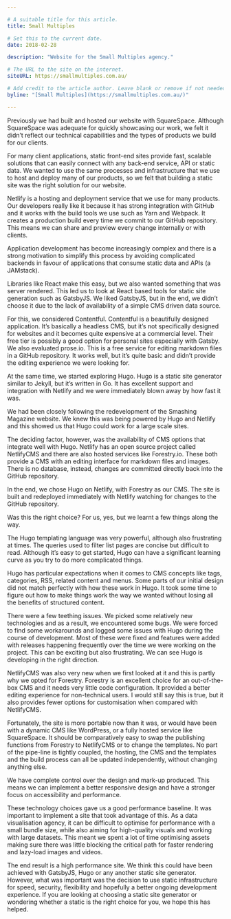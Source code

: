```yaml
---

# A suitable title for this article.
title: Small Multiples 

# Set this to the current date.
date: 2018-02-28

description: "Website for the Small Multiples agency."

# The URL to the site on the internet.
siteURL: https://smallmultiples.com.au/

# Add credit to the article author. Leave blank or remove if not needed/wanted.
byline: "[Small Multiples](https://smallmultiples.com.au/)"

---
```


Previously we had built and hosted our website with SquareSpace. Although SquareSpace was adequate for quickly showcasing our work, we felt it didn’t reflect our technical capabilities and the types of products we build for our clients.

For many client applications, static front-end sites provide fast, scalable solutions that can easily connect with any back-end service, API or static data. We wanted to use the same processes and infrastructure that we use to host and deploy many of our products, so we felt that building a static site was the right solution for our website.

Netlify is a hosting and deployment service that we use for many products. Our developers really like it because it has strong integration with GitHub and it works with the build tools we use such as Yarn and Webpack. It creates a production build every time we commit to our GitHub repository. This means we can share and preview every change internally or with clients.

Application development has become increasingly complex and there is a strong motivation to simplify this process by avoiding complicated backends in favour of applications that consume static data and APIs (a JAMstack).

Libraries like React make this easy, but we also wanted something that was server rendered. This led us to look at React based tools for static site generation such as GatsbyJS. We liked GatsbyJS, but in the end, we didn’t choose it due to the lack of availability of a simple CMS driven data source.

For this, we considered Contentful. Contentful is a beautifully designed application. It’s basically a headless CMS, but it’s not specifically designed for websites and it becomes quite expensive at a commercial level. Their free tier is possibly a good option for personal sites especially with Gatsby. We also evaluated prose.io. This is a free service for editing markdown files in a GitHub repository. It works well, but it’s quite basic and didn’t provide the editing experience we were looking for.

At the same time, we started exploring Hugo. Hugo is a static site generator similar to Jekyll, but it’s written in Go. It has excellent support and integration with Netlify and we were immediately blown away by how fast it was.

We had been closely following the redevelopment of the Smashing Magazine website. We knew this was being powered by Hugo and Netlify and this showed us that Hugo could work for a large scale sites.

The deciding factor, however, was the availability of CMS options that integrate well with Hugo. Netlify has an open source project called NetlifyCMS and there are also hosted services like Forestry.io. These both provide a CMS with an editing interface for markdown files and images. There is no database, instead, changes are committed directly back into the GitHub repository.

In the end, we chose Hugo on Netlify, with Forestry as our CMS. The site is built and redeployed immediately with Netlify watching for changes to the GitHub repository.

Was this the right choice? For us, yes, but we learnt a few things along the way.

The Hugo templating language was very powerful, although also frustrating at times. The queries used to filter list pages are concise but difficult to read. Although it’s easy to get started, Hugo can have a significant learning curve as you try to do more complicated things.

Hugo has particular expectations when it comes to CMS concepts like tags, categories, RSS, related content and menus. Some parts of our initial design did not match perfectly with how these work in Hugo. It took some time to figure out how to make things work the way we wanted without losing all the benefits of structured content.

There were a few teething issues. We picked some relatively new technologies and as a result, we encountered some bugs. We were forced to find some workarounds and logged some issues with Hugo during the course of development. Most of these were fixed and features were added with releases happening frequently over the time we were working on the project. This can be exciting but also frustrating. We can see Hugo is developing in the right direction.

NetlifyCMS was also very new when we first looked at it and this is partly why we opted for Forestry. Forestry is an excellent choice for an out-of-the-box CMS and it needs very little code configuration. It provided a better editing experience for non-technical users. I would still say this is true, but it also provides fewer options for customisation when compared with NetlifyCMS.

Fortunately, the site is more portable now than it was, or would have been with a dynamic CMS like WordPress, or a fully hosted service like SquareSpace. It should be comparatively easy to swap the publishing functions from Forestry to NetlifyCMS or to change the templates. No part of the pipe-line is tightly coupled, the hosting, the CMS and the templates and the build process can all be updated independently, without changing anything else.

We have complete control over the design and mark-up produced. This means we can implement a better responsive design and have a stronger focus on accessibility and performance.

These technology choices gave us a good performance baseline. It was important to implement a site that took advantage of this. As a data visualisation agency, it can be difficult to optimise for performance with a small bundle size, while also aiming for high-quality visuals and working with large datasets. This meant we spent a lot of time optimising assets making sure there was little blocking the critical path for faster rendering and lazy-load images and videos.

The end result is a high performance site. We think this could have been achieved with GatsbyJS, Hugo or any another static site generator. However, what was important was the decision to use static infrastructure for speed, security, flexibility and hopefully a better ongoing development experience. If you are looking at choosing a static site generator or wondering whether a static is the right choice for you, we hope this has helped.
